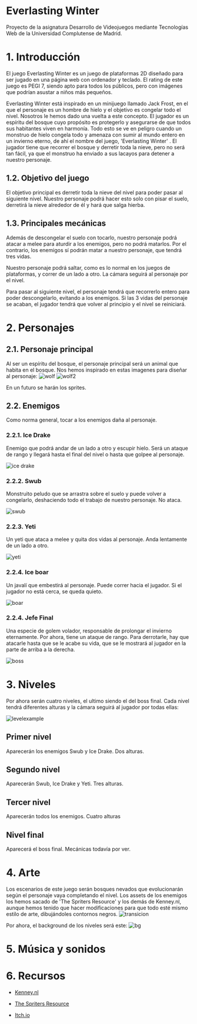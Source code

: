 # Everlasting Winter

Proyecto de la asignatura Desarrollo de Videojuegos mediante Tecnologías Web de la Universidad Complutense de Madrid.

# 1. Introducción

El juego Everlasting Winter es un juego de plataformas 2D diseñado para ser jugado en una página web con ordenador y teclado. El rating de este juego es PEGI 7, siendo apto para todos los públicos, pero con imágenes que podrían asustar a niños más pequeños.

Everlasting Winter está inspirado en un minijuego llamado Jack Frost, en el que el personaje es un hombre de hielo y el objetivo es congelar todo el nivel. Nosotros le hemos dado una vuelta a este concepto. El jugador es un espíritu del bosque cuyo propósito es protegerlo y asegurarse de que todos sus habitantes viven en harmonía. Todo esto se ve en peligro cuando un monstruo de hielo congela todo y amenaza con sumir al mundo entero en un invierno eterno, de ahí el nombre del juego, 'Everlasting Winter' . El jugador tiene que recorrer el bosque y derretir toda la nieve, pero no será tan fácil, ya que el monstruo ha enviado a sus lacayos para detener a nuestro personaje.

## 1.2. Objetivo del juego

El objetivo principal es derretir toda la nieve del nivel para poder pasar al siguiente nivel. Nuestro personaje podrá hacer esto solo con pisar el suelo, derretirá la nieve alrededor de él y hará que salga hierba.

## 1.3. Principales mecánicas

Además de descongelar el suelo con tocarlo, nuestro personaje podrá atacar a melee para aturdir a los enemigos, pero no podrá matarlos. Por el contrario, los enemigos sí podrán matar a nuestro personaje, que tendrá tres vidas.

Nuestro personaje podrá saltar, como es lo normal en los juegos de plataformas, y correr de un lado a otro. La cámara seguirá al personaje por el nivel.

Para pasar al siguiente nivel, el personaje tendrá que recorrerlo entero para poder descongelarlo, evitando a los enemigos. Si las 3 vidas del personaje se acaban, el jugador tendrá que volver al principio y el nivel se reiniciará.

# 2. Personajes

## 2.1. Personaje principal

Al ser un espíritu del bosque, el personaje principal será un animal que habita en el bosque. Nos hemos inspirado en estas imagenes para diseñar al personaje:
![wolf](https://i.pinimg.com/originals/da/0d/80/da0d8009e3c466226912df902d827c6e.jpg)
![wolf2](https://images.alphacoders.com/665/665364.png)

En un futuro se harán los sprites.

## 2.2. Enemigos
Como norma general, tocar a los enemigos daña al personaje.

### 2.2.1. Ice Drake

Enemigo que podrá andar de un lado a otro y escupir hielo. Será un ataque de rango y llegará hasta el final del nivel o hasta que golpee al personaje.

![ice drake](https://vignette.wikia.nocookie.net/maplestory/images/9/94/Mob_Ice_Drake.png/revision/latest/scale-to-width-down/340?cb=20080126051117)

### 2.2.2. Swub

Monstruito peludo que se arrastra sobre el suelo y puede volver a congelarlo, deshaciendo todo el trabajo de nuestro personaje. No ataca.

![swub](https://cdn.wikimg.net/en/strategywiki/images/9/9e/MS_Monster_Murukun.png)

### 2.2.3. Yeti

Un yeti que ataca a melee y quita dos vidas al personaje. Anda lentamente de un lado a otro.

![yeti](https://vignette.wikia.nocookie.net/maplestory/images/b/bd/Mob_Yeti.png/revision/latest/scale-to-width-down/340?cb=20100814143115)

### 2.2.4. Ice boar

Un javalí que embestirá al personaje. Puede correr hacia el jugador. Si el jugador no está cerca, se queda quieto.

![boar](https://www.spriters-resource.com/resources/sheet_icons/20/22087.png)

### 2.2.4. Jefe Final

Una especie de golem volador, responsable de prolongar el invierno eternamente. Por ahora, tiene un ataque de rango. Para derrotarle, hay que atacarle hasta que se le acabe su vida, que se le mostrará al jugador en la parte de arriba a la derecha.

![boss](https://vignette.wikia.nocookie.net/maplestory/images/6/62/Mob_Opachu.png/revision/latest?cb=20080126055504)

# 3. Niveles
Por ahora serán cuatro niveles, el ultimo siendo el del boss final. Cada nivel tendrá diferentes alturas y la cámara seguirá al jugador por todas ellas:

![levelexample](https://i.imgur.com/AoEkvVk.png)

## Primer nivel
Aparecerán los enemigos Swub y Ice Drake. Dos alturas. 
## Segundo nivel
Aparecerán Swub, Ice Drake y Yeti. Tres alturas. 
## Tercer nivel
Aparecerán todos los enemigos. Cuatro alturas 
## Nivel final
Aparecerá el boss final. Mecánicas todavía por ver.

# 4. Arte
Los escenarios de este juego serán bosques nevados que evolucionarán según el personaje vaya completando el nivel.  Los assets de los enemigos los hemos sacado de 'The Spriters Resource' y los demás de Kenney.nl, aunque hemos tenido que hacer modificaciones para que todo esté mismo estilo de arte, dibujándoles contornos negros.
![transicion](https://i.imgur.com/CrBIkVa.png)

Por ahora, el background de los niveles será este:
![bg](https://i.imgur.com/JnFCODm.png)

# 5. Música y sonidos


# 6. Recursos

* [Kenney.nl](https://www.kenney.nl/)

* [The Spriters Resource](https://www.spriters-resource.com/)

* [Itch.io](https://itch.io/game-assets)
